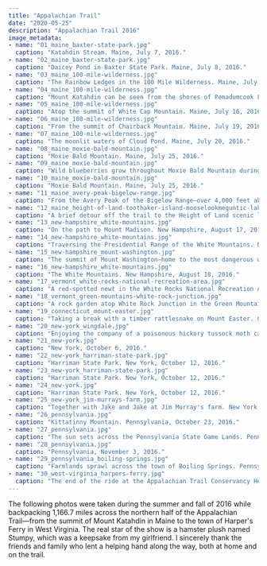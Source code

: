 ```yaml
---
title: "Appalachian Trail"
date: "2020-05-25"
description: "Appalachian Trail 2016"
image_metadata:
- name: "01_maine_baxter-state-park.jpg"
  caption: "Katahdin Stream. Maine, July 7, 2016."
- name: "02_maine_baxter-state-park.jpg"
  caption: "Daicey Pond in Baxter State Park. Maine, July 8, 2016."
- name: "03_maine_100-mile-wilderness.jpg"
  caption: "The Rainbow Ledges in the 100 Mile Wilderness. Maine, July 9, 2016."
- name: "04_maine_100-mile-wilderness.jpg"
  caption: "Mount Katahdin can be seen from the shores of Pemadumcook Lake. Maine, July 13, 2016."
- name: "05_maine_100-mile-wilderness.jpg"
  caption: "Atop the summit of White Cap Mountain. Maine, July 16, 2016."
- name: "06_maine_100-mile-wilderness.jpg"
  caption: "From the summit of Chairback Mountain. Maine, July 19, 2016."
- name: "07_maine_100-mile-wilderness.jpg"
  caption: "The moonlit waters of Cloud Pond. Maine, July 20, 2016."
- name: "08_maine_moxie-bald-mountain.jpg"
  caption: "Moxie Bald Mountain. Maine, July 25, 2016."
- name: "09_maine_moxie-bald-mountain.jpg"
  caption: "Wild blueberries grow throughout Moxie Bald Mountain during the summer. Maine, July 25, 2016."
- name: "10_maine_moxie-bald-mountain.jpg"
  caption: "Moxie Bald Mountain. Maine, July 25, 2016."
- name: "11_maine_avery-peak-bigelow-range.jpg"
  caption: "From the Avery Peak of the Bigelow Range—over 4,000 feet above sea level. Maine, July 31, 2016."
- name: "12_maine_height-of-land-toothaker-island-mooselookmeguntic-lake.jpg"
  caption: "A brief detour off the trail to the Height of Land scenic lookout. Maine, August 7, 2016."
- name: "13_new-hampshire_white-mountains.jpg"
  caption: "On the path to Mount Madison. New Hampshire, August 17, 2016."
- name: "14_new-hampshire_white-mountains.jpg"
  caption: "Traversing the Presidential Range of the White Mountains. New Hampshire, August 18, 2016."
- name: "15_new-hampshire_mount-washington.jpg"
  caption: "The summit of Mount Washington⁠⁠—home to the most dangerous weather in the United States. New Hampshire, August 18, 2016."
- name: "16_new-hampshire_white-mountains.jpg"
  caption: "The White Mountains. New Hampshire, August 18, 2016."
- name: "17_vermont_white-rocks-national-recreation-area.jpg"
  caption: "A red-spotted newt in the White Rocks National Recreation Area. Vermont, September 6, 2016."
- name: "18_vermont_green-mountains-white-rock-junction.jpg"
  caption: "A rock garden atop White Rock Junction in the Green Mountain National Forest. Vermont, September 7, 2016."
- name: "19_connecticut_mount-easter.jpg"
  caption: "Taking a break with a timber rattlesnake on Mount Easter. Connecticut, September 26, 2016."
- name: "20_new-york_wingdale.jpg"
  caption: "Enjoying the company of a poisonous hickory tussock moth caterpillar. New York, September 29, 2016."
- name: "21_new-york.jpg"
  caption: "New York, October 6, 2016."
- name: "22_new-york_harriman-state-park.jpg"
  caption: "Harriman State Park. New York, October 12, 2016."
- name: "23_new-york_harriman-state-park.jpg"
  caption: "Harriman State Park. New York, October 12, 2016."
- name: "24_new-york.jpg"
  caption: "Harriman State Park. New York, October 12, 2016."
- name: "25_new-york_jim-murrays-farm.jpg"
  caption: "Together with Jake and Jake at Jim Murray's farm. New York, October 18, 2016."
- name: "26_pennsylvania.jpg"
  caption: "Kittatinny Mountain. Pennsylvania, October 23, 2016."
- name: "27_pennsylvania.jpg"
  caption: "The sun sets across the Pennsylvania State Game Lands. Pennsylvania, October 29, 2016."
- name: "28_pennsylvania.jpg"
  caption: "Pennsylvania, November 3, 2016."
- name: "29_pennsylvania_boiling-springs.jpg"
  caption: "Farmlands sprawl across the town of Boiling Springs. Pennsylvania, November 4, 2016."
- name: "30_west-virginia_harpers-ferry.jpg"
  caption: "The end of the ride at the Appalachian Trail Conservancy Headquarters in Harper's Ferry. West Virginia, November 11, 2016."
---
```


The following photos were taken during the summer and fall of 2016 while backpacking 1,166.7 miles across the northern half of the Appalachian Trail⁠—from the summit of Mount Katahdin in Maine to the town of Harper's Ferry in West Virginia. The real star of the show is a hamster plush named Stumpy, which was a keepsake from my girlfriend. I sincerely thank the friends and family who lent a helping hand along the way, both at home and on the trail.
